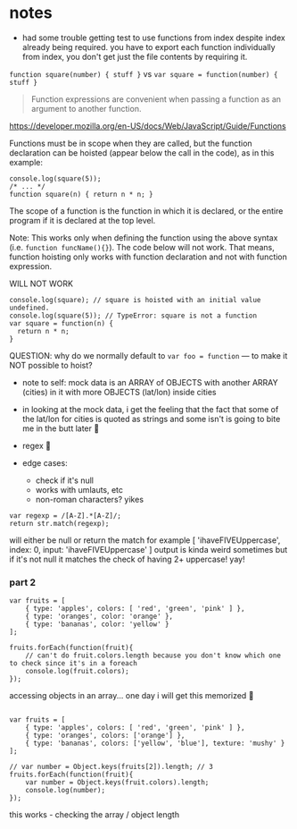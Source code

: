 # notes

* had some trouble getting test to use functions from index despite index already being required. you have to export each function individually from index, you don't get just the file contents by requiring it.

`function square(number) { stuff }` vs `var square = function(number) { stuff }`

> Function expressions are convenient when passing a function as an argument to another function.

https://developer.mozilla.org/en-US/docs/Web/JavaScript/Guide/Functions

Functions must be in scope when they are called, but the function declaration can be hoisted (appear below the call in the code), as in this example:

```
console.log(square(5));
/* ... */
function square(n) { return n * n; }
```

The scope of a function is the function in which it is declared, or the entire program if it is declared at the top level.

Note: This works only when defining the function using the above syntax (i.e. `function funcName(){}`). The code below will not work. That means, function hoisting only works with function declaration and not with function expression.

WILL NOT WORK
```
console.log(square); // square is hoisted with an initial value undefined.
console.log(square(5)); // TypeError: square is not a function
var square = function(n) {
  return n * n;
}
```

QUESTION: why do we normally default to `var foo = function` — to make it NOT possible to hoist?

* note to self: mock data is an ARRAY of OBJECTS with another ARRAY (cities) in it with more OBJECTS (lat/lon) inside cities
* in looking at the mock data, i get the feeling that the fact that some of the lat/lon for cities is quoted as strings and some isn't is going to bite me in the butt later :grimacing:


* regex 👿


* edge cases:
    * check if it's null
    * works with umlauts, etc
    * non-roman characters? yikes


```
var regexp = /[A-Z].*[A-Z]/;
return str.match(regexp);
```
will either be null or return the match
for example [ 'ihaveFIVEUppercase', index: 0, input: 'ihaveFIVEUppercase' ]
output is kinda weird sometimes but if it's not null it matches the check of having 2+ uppercase! yay!


### part 2

```
var fruits = [
    { type: 'apples', colors: [ 'red', 'green', 'pink' ] },
    { type: 'oranges', color: 'orange' },
    { type: 'bananas', color: 'yellow' }
];

fruits.forEach(function(fruit){
    // can't do fruit.colors.length because you don't know which one to check since it's in a foreach
    console.log(fruit.colors);
});
```

accessing objects in an array... one day i will get this memorized 😬


```

var fruits = [
    { type: 'apples', colors: [ 'red', 'green', 'pink' ] },
    { type: 'oranges', colors: ['orange'] },
    { type: 'bananas', colors: ['yellow', 'blue'], texture: 'mushy' }
];

// var number = Object.keys(fruits[2]).length; // 3
fruits.forEach(function(fruit){
    var number = Object.keys(fruit.colors).length;
    console.log(number);
});
```

this works - checking the array / object length 
